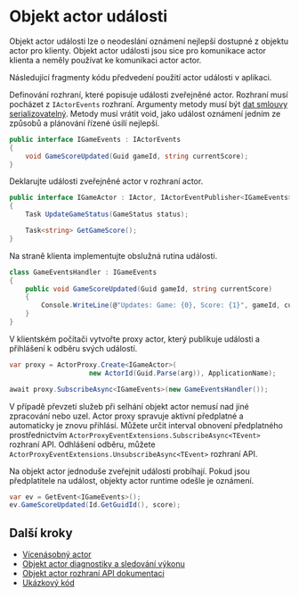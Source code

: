 <properties
   pageTitle="Spolehlivé objekty actor události | Microsoft Azure"
   description="Úvod do událostí pro službu struktury spolehlivé účastníky."
   services="service-fabric"
   documentationCenter=".net"
   authors="vturecek"
   manager="timlt"
   editor=""/>

<tags
   ms.service="service-fabric"
   ms.devlang="dotnet"
   ms.topic="article"
   ms.tgt_pltfrm="NA"
   ms.workload="NA"
   ms.date="08/30/2016"
   ms.author="amanbha"/>


# <a name="actor-events"></a>Objekt actor události
Objekt actor události lze o neodeslání oznámení nejlepší dostupné z objektu actor pro klienty. Objekt actor události jsou sice pro komunikace actor klienta a neměly používat ke komunikaci actor actor.

Následující fragmenty kódu předvedení použití actor události v aplikaci.

Definování rozhraní, které popisuje události zveřejněné actor. Rozhraní musí pocházet z `IActorEvents` rozhraní. Argumenty metody musí být [dat smlouvy serializovatelný](service-fabric-reliable-actors-notes-on-actor-type-serialization.md). Metody musí vrátit void, jako událost oznámení jedním ze způsobů a plánování řízené úsilí nejlepší.

```csharp
public interface IGameEvents : IActorEvents
{
    void GameScoreUpdated(Guid gameId, string currentScore);
}
```

Deklarujte události zveřejněné actor v rozhraní actor.

```csharp
public interface IGameActor : IActor, IActorEventPublisher<IGameEvents>
{
    Task UpdateGameStatus(GameStatus status);

    Task<string> GetGameScore();
}
```

Na straně klienta implementujte obslužná rutina události.

```csharp
class GameEventsHandler : IGameEvents
{
    public void GameScoreUpdated(Guid gameId, string currentScore)
    {
        Console.WriteLine(@"Updates: Game: {0}, Score: {1}", gameId, currentScore);
    }
}
```

V klientském počítači vytvořte proxy actor, který publikuje události a přihlášení k odběru svých událostí.

```csharp
var proxy = ActorProxy.Create<IGameActor>(
                    new ActorId(Guid.Parse(arg)), ApplicationName);

await proxy.SubscribeAsync<IGameEvents>(new GameEventsHandler());
```

V případě převzetí služeb při selhání objekt actor nemusí nad jiné zpracování nebo uzel. Actor proxy spravuje aktivní předplatné a automaticky je znovu přihlásí. Můžete určit interval obnovení předplatného prostřednictvím `ActorProxyEventExtensions.SubscribeAsync<TEvent>` rozhraní API. Odhlášení odběru, můžete `ActorProxyEventExtensions.UnsubscribeAsync<TEvent>` rozhraní API.

Na objekt actor jednoduše zveřejnit události probíhají. Pokud jsou předplatitele na událost, objekty actor runtime odešle je oznámení.

```csharp
var ev = GetEvent<IGameEvents>();
ev.GameScoreUpdated(Id.GetGuidId(), score);
```

## <a name="next-steps"></a>Další kroky
 - [Vícenásobný actor](service-fabric-reliable-actors-reentrancy.md)
 - [Objekt actor diagnostiky a sledování výkonu](service-fabric-reliable-actors-diagnostics.md)
 - [Objekt actor rozhraní API dokumentaci](https://msdn.microsoft.com/library/azure/dn971626.aspx)
 - [Ukázkový kód](https://github.com/Azure/servicefabric-samples)
